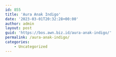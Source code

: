 ```yaml
---
id: 855
title: 'Aura Anak Indigo'
date: '2023-03-01T20:32:28+00:00'
author: admin
layout: post
guid: 'https://bos.awn.biz.id/aura-anak-indigo/'
permalink: /aura-anak-indigo/
categories:
    - Uncategorized
---
```


